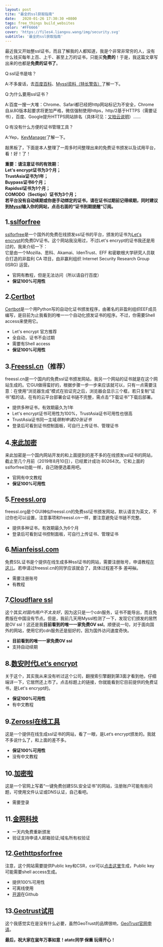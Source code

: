 ```yaml
---
layout: post
tite: "最全的ssl获取指南"
date:   2020-01-26 17:30:30 +0800
tags: free_things build_websites
color: '#FF6666'
cover: 'https://files4.liangxu.wang/img/security.svg'
subtitle: '最全的ssl获取指南'
---
```

最近我又开始整ssl证书，而且了解我的人都知道，我是个非常非常穷的人，没有什么钱买每年上百、上千、甚至上万的证书，只能买**免费的**！于是，我这篇文章写出来的也都是**免费的证书了**。

Q:ssl证书是啥？

A:不多废话，去[百度百科](https://baike.baidu.com/item/SSL%E8%AF%81%E4%B9%A6/5201468)、[Myssl资料（特长警告）](https://static.myssl.com/resurces/myssl/bestpractices/HTTPS%D7%EE%BC%D1%CA%B5%BC%F9V1.0.pdf
)了解一下。

Q:为什么要用ssl证书？

A:百度一搜一大堆：Chrome、Safari都已经把http网站标记为不安全，Chrome自从80版本起要求将更加严格，微信强制使用https，http/2基于HTTPS（需要证书），百度、Google提升HTTPS网站排名（具体可见：[又拍云说明](https://www.upyun.com/https)）……

Q:有没有什么方便的证书管理工具？

A:Yep，[KeyManager](https://keymanager.org/)了解一下。

敲黑板了，下面是本人整理了一周多时间整理出来的免费证书颁发以及试用平台，看！好！了！

**重要：请注意证书的有效期：<br>
Let's encrypt证书为3个月；<br>
TrustAsia证书为1年；<br>
Buypass证书6个月；<br>
Rapidssl证书为1个月；<br>
COMODO（Sectigo）证书为3个月；<br>
若平台没有自动续期或你是手动绑定的证书，请在证书过期前记得续期，同时建议到[Myssl](https://myssl.com)输入你的网站，点击右面的“证书到期提醒”订阅。**

## 1.[sslforfree](https://www.sslforfree.com/)

[sslforfree](https://www.sslforfree.com/)是一个国外的免费在线颁发ssl证书的平台，颁发的证书为[Let's encrypt](https://letsencrypt.org/)的免费DV证书。这个网站我没用过，不过Let's encrypt的证书我还是用过的，我来介绍一下：<br>
它是由一个Mozilla、思科、Akamai、IdenTrust、EFF 和密歇根大学研究人员联合打造的非盈利 CA 项目，由非赢利组织 Internet Security Research Group (ISRG) 运营。<br>

- 官网有教程，但是无法访问（所以请自行百度）
- **保证100%可用性**

## 2.[Certbot](https://certbot.eff.org/)

[Certbot](https://certbot.eff.org/)是一个用Python写的自动化证书颁发程序，由著名的非盈利组织EEF成员编写，是目前为止我看到的唯一一个自动化颁发证书的程序。不过，你需要Shell access来使用它。

- Let's encrypt 官方推荐
- 全自动，证书不会过期
- 需要有Shell access
- **保证100%可用性**

## 3.[Freessl.cn](https://freessl.cn)（推荐）

freessl.cn是一个国内的免费ssl证书颁发网站，我另一个网站的证书就是在这个网站生成的。它GUI做得蛮好的，根据步骤一步一步来应该就可以，只有一点需要注意：在使用“浏览器生成”模式在验证完之后，浏览器会显示三个框，若只复制“证书”框的话，在有的云平台部署会证书链不完整，需点击“下载证书”下载后部署。

- 提供多种证书，有效期最久为1年
- Let's encrypt证书可用性为100%，TrustAsia证书可用性也很高
- TrustAsia证书同一主域*限制申请20张证书*
- 登录后可看到证书控制面板，可自行上传证书、管理证书

## 4.[来此加密](https://letsencrypt.osfipin.com/)

来此加密是一个国内网站开发的和上面提到的差不多的在线颁发ssl证书的网站，截止至几个月前（2019年8月10日），已经累计成功 80264次。它和上面的sslforfree功能一样，自己随便选着用吧。

- 官网有中文教程
- **保证100%可用性**

## 5.[Freessl.org](https://freessl.org)

freessl.org是个GUI神似freessl.cn的免费ssl证书颁发网站，默认语言为英文，不过你也可以设置，注意事项和freessl.cn一样，要注意避免证书链不完整。

- 提供多种证书，有效期最久为6个月
- 登录后可看到证书控制面板，可自行上传证书、管理证书

## 6.[Mianfeissl.com](https://www.mianfeissl.com/)

免费SSL证书是个提供在线生成多种ssl证书的网站，需要注册账号，申请教程[在这儿](https://www.mianfeissl.com/docs/sort_6/pages_44)。若申请过freessl.cn的同学应该就会了，具体过程差不多 ~~差可拟~~。

- 需要注册账号
- 有教程

## 7.[Cloudflare ssl](https://www.cloudflare.com/zh-cn/ssl/)

这个其实*对国内用户不太友好*，因为这只是一个cdn服务，证书不能导出，而且免费版在中国没有节点。但是，我前几天用Myssl检测了一下，发现它们颁发的居然是OV ssl！这还是我**目前看到的唯一一家免费OV ssl**。顺便说一句，对于面向国外的网站，使用它的cdn服务还是挺好的，因为国外访问速度奇快。

- **目前看到的唯一一家免费OV ssl**
- 支持自动续期

## 8.[数安时代Let‘s encrypt](https://certmall.trustauth.cn/Free/)

关于这个，其实我从来没有听过这个公司，翻搜索引擎翻到第3面才看到他，仔细端详一下，它居然还上市了。点击标题上的链接，你就能看到它目前提供的免费证书，是Let's encrypt的。

- **保证100%可用性**
- 有中文教程

## 9.[Zerossl在线工具](https://zerossl.com/free-ssl/#crt)

这是一个提供在线生成ssl证书的网站，看了一眼，是Let‘s encrypt颁发的。我就不多说什么了，和上面的差不多。

- **保证100%可用性**
- 没有中文教程

## 10.[加密啦](https://www.ssl.la/)

这是一个官网上写着“一键免费创建SSL安全证书”的网站，注册账户可能有些问题，可使用文件认证或DNS认证，自己看吧。

- 需要登录

## 11.[金网科技](https://www.kingnettech.com/ssl/freessl/#apply-free-form)

- 一天内免费重新颁发
- 验证支持申请人邮箱验证;域名所有权验证

## 12.[Gethttpsforfree](https://gethttpsforfree.com/)

注意，这个网站需要提供Public key和CSR，csr可以[点击这里](https://www.chinassl.net/ssltools/generator-csr.html)生成，Public key可能需要shell access生成。

- 提供100%可用性
- 可离线使用
- [开源](https://github.com/diafygi/gethttpsforfree)在Github

## 13.[Geotrust试用](https://www.geotrust.com/ssl/free-ssl-certificate/)

这个我感觉实在是没有什么必要，虽然GeoTrust的品牌很响，[GeoTrust官网申请](https://www.geotrust.com/ssl/free-ssl-certificate/)。

**最后，祝大家在鼠年万事如意！atatc同学 ~~保重~~ 玩得开心！**



